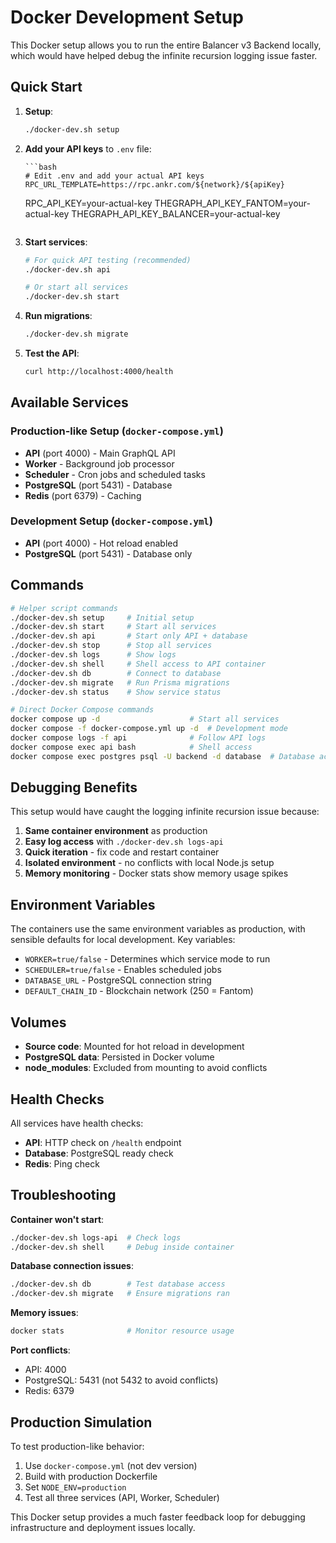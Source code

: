 # Docker Development Setup

This Docker setup allows you to run the entire Balancer v3 Backend locally, which would have helped debug the infinite recursion logging issue faster.

## Quick Start

1.  **Setup**:

    ```bash
    ./docker-dev.sh setup
    ```

2.  **Add your API keys** to `.env` file:

        ```bash
        # Edit .env and add your actual API keys
        RPC_URL_TEMPLATE=https://rpc.ankr.com/${network}/${apiKey}

    RPC_API_KEY=your-actual-key
    THEGRAPH_API_KEY_FANTOM=your-actual-key
    THEGRAPH_API_KEY_BALANCER=your-actual-key

    ```

    ```

3.  **Start services**:

    ```bash
    # For quick API testing (recommended)
    ./docker-dev.sh api

    # Or start all services
    ./docker-dev.sh start
    ```

4.  **Run migrations**:

    ```bash
    ./docker-dev.sh migrate
    ```

5.  **Test the API**:
    ```bash
    curl http://localhost:4000/health
    ```

## Available Services

### Production-like Setup (`docker-compose.yml`)

-   **API** (port 4000) - Main GraphQL API
-   **Worker** - Background job processor
-   **Scheduler** - Cron jobs and scheduled tasks
-   **PostgreSQL** (port 5431) - Database
-   **Redis** (port 6379) - Caching

### Development Setup (`docker-compose.yml`)

-   **API** (port 4000) - Hot reload enabled
-   **PostgreSQL** (port 5431) - Database only

## Commands

```bash
# Helper script commands
./docker-dev.sh setup     # Initial setup
./docker-dev.sh start     # Start all services
./docker-dev.sh api       # Start only API + database
./docker-dev.sh stop      # Stop all services
./docker-dev.sh logs      # Show logs
./docker-dev.sh shell     # Shell access to API container
./docker-dev.sh db        # Connect to database
./docker-dev.sh migrate   # Run Prisma migrations
./docker-dev.sh status    # Show service status

# Direct Docker Compose commands
docker compose up -d                    # Start all services
docker compose -f docker-compose.yml up -d  # Development mode
docker compose logs -f api              # Follow API logs
docker compose exec api bash            # Shell access
docker compose exec postgres psql -U backend -d database  # Database access
```

## Debugging Benefits

This setup would have caught the logging infinite recursion issue because:

1. **Same container environment** as production
2. **Easy log access** with `./docker-dev.sh logs-api`
3. **Quick iteration** - fix code and restart container
4. **Isolated environment** - no conflicts with local Node.js setup
5. **Memory monitoring** - Docker stats show memory usage spikes

## Environment Variables

The containers use the same environment variables as production, with sensible defaults for local development. Key variables:

-   `WORKER=true/false` - Determines which service mode to run
-   `SCHEDULER=true/false` - Enables scheduled jobs
-   `DATABASE_URL` - PostgreSQL connection string
-   `DEFAULT_CHAIN_ID` - Blockchain network (250 = Fantom)

## Volumes

-   **Source code**: Mounted for hot reload in development
-   **PostgreSQL data**: Persisted in Docker volume
-   **node_modules**: Excluded from mounting to avoid conflicts

## Health Checks

All services have health checks:

-   **API**: HTTP check on `/health` endpoint
-   **Database**: PostgreSQL ready check
-   **Redis**: Ping check

## Troubleshooting

**Container won't start**:

```bash
./docker-dev.sh logs-api  # Check logs
./docker-dev.sh shell     # Debug inside container
```

**Database connection issues**:

```bash
./docker-dev.sh db        # Test database access
./docker-dev.sh migrate   # Ensure migrations ran
```

**Memory issues**:

```bash
docker stats              # Monitor resource usage
```

**Port conflicts**:

-   API: 4000
-   PostgreSQL: 5431 (not 5432 to avoid conflicts)
-   Redis: 6379

## Production Simulation

To test production-like behavior:

1. Use `docker-compose.yml` (not dev version)
2. Build with production Dockerfile
3. Set `NODE_ENV=production`
4. Test all three services (API, Worker, Scheduler)

This Docker setup provides a much faster feedback loop for debugging infrastructure and deployment issues locally.
